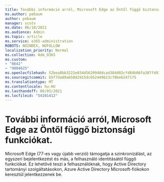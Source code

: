 ```yaml
---
title: További információ arról, Microsoft Edge az Öntől függő biztonsági funkciókat.
ms.author: pebaum
author: pebaum
manager: scotv
ms.date: 06/10/2021
ms.audience: Admin
ms.topic: article
ms.service: o365-administration
ROBOTS: NOINDEX, NOFOLLOW
localization_priority: Normal
ms.collection: Adm_O365
ms.custom:
- "8642"
- "9004625"
ms.openlocfilehash: 52bea8bb3222e034d5629948dcad384d02cfd84b86fa387f493c3ad0abfc069a
ms.sourcegitcommit: b5f7da89a650d2915dc652449623c78be6247175
ms.translationtype: MT
ms.contentlocale: hu-HU
ms.lasthandoff: 08/05/2021
ms.locfileid: "54101412"
---
```

# <a name="learn-how-microsoft-edge-supports-identity-dependent-security-features"></a>További információ arról, Microsoft Edge az Öntől függő biztonsági funkciókat.

Microsoft Edge (77-es vagy újabb verzió) támogatja a szinkronizálást, az egyszeri bejelentkezést és más, a felhasználó identitásától függő funkciókat. Ez lehetővé teszi a felhasználóknak, hogy Active Directory tartományi szolgáltatásokon, Azure Active Directory Microsoft-fiókokon keresztül jelentkezzenek be.
